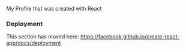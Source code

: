 My Profile that was created with React

### Deployment

This section has moved here: https://facebook.github.io/create-react-app/docs/deployment
